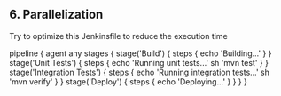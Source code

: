 ## 6. Parallelization
Try to optimize this Jenkinsfile to reduce the execution time

pipeline {
    agent any
    stages {
        stage('Build') {
            steps {
                echo 'Building...'
            }
        }
        stage('Unit Tests') {
            steps {
                echo 'Running unit tests...'
                sh 'mvn test'
            }
        }
        stage('Integration Tests') {
            steps {
                echo 'Running integration tests...'
                sh 'mvn verify'
            }
        }
        stage('Deploy') {
            steps {
                echo 'Deploying...'
            }
        }
    }
}
